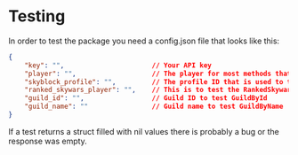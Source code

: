 # Testing

In order to test the package you need a config.json file that looks like this:
```json
{
	"key": "",						// Your API key
	"player": "",					// The player for most methods that require a player
	"skyblock_profile": "",			// The profile ID that is used to test SkyblockProfile
	"ranked_skywars_player": "",	// This is to test the RankedSkywars method, it's seperate because not all players will have data
	"guild_id": "",					// Guild ID to test GuildById
	"guild_name": ""				// Guild name to test GuildByName
}
```
If a test returns a struct filled with nil values there is probably a bug or the response was empty.